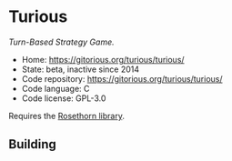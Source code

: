 # Turious

_Turn-Based Strategy Game._

- Home: https://gitorious.org/turious/turious/
- State: beta, inactive since 2014
- Code repository: https://gitorious.org/turious/turious/
- Code language: C
- Code license: GPL-3.0

Requires the [Rosethorn library](https://gitorious.org/rosethorn/rosethorn).

## Building

